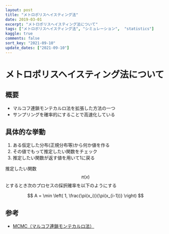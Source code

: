 ```yaml
---
layout: post
title: "メトロポリスヘイスティング法"
date: 2019-03-01
excerpt: "メトロポリスヘイスティング法について"
tags: ["メトロポリスヘイスティング法", "シミュレーション",  "statistics"]
kaggle: true
comments: false
sort_key: "2021-09-10"
update_dates: ["2021-09-10"]
---
```


# メトロポリスヘイスティング法について

## 概要
 - マルコフ連鎖モンテカルロ法を拡張した方法の一つ
 - サンプリングを確率的にすることで高速化している

## 具体的な挙動
 1. ある仮定した分布(正規分布等)から何か値を作る
 2. その値でもって推定したい関数をチェック
 3. 推定したい関数が返す値を用いて1に戻る

推定したい関数$$\pi(x)$$とするとき次のプロセスの採択確率を以下のようにする

$$
A = \min \left( 1, \frac{\pi(x_i)}{\pi(x_{i-1})} \right)
$$

## 参考
 - [MCMC（マルコフ連鎖モンテカルロ法）](https://zenn.dev/hellorusk/articles/8d48a37aa35283)
